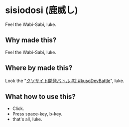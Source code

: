 # sisiodosi (鹿威し)
Feel the Wabi-Sabi, luke.

## Why made this?
Feel the Wabi-Sabi, luke.

## Where by made this?
Look the "[クソサイト開発バトル #2 #kusoDevBattle](https://kusodevbattle.connpass.com/event/47887/)", luke.

## What how to use this?
- Click.
- Press space-key, b-key.
- that's all, luke.
